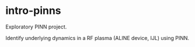 # intro-pinns

Exploratory PINN project.

Identify underlying dynamics in a RF plasma (ALINE device, IJL) using PINN.
